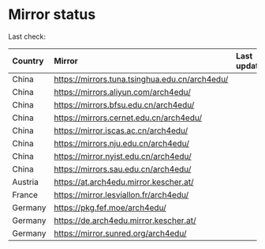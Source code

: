<script src="./time.js"></script>
# Mirror status
Last check: <script type="text/javascript">localize(1703744575.3042674);</script>

|Country|Mirror|Last update|
|:------|:-----|:----------|
|China|https://mirrors.tuna.tsinghua.edu.cn/arch4edu/|<script type="text/javascript">localize(1703615359);</script>|
|China|https://mirrors.aliyun.com/arch4edu/|<script type="text/javascript">localize(1703615359);</script>|
|China|https://mirrors.bfsu.edu.cn/arch4edu/|<script type="text/javascript">localize(1703615359);</script>|
|China|https://mirrors.cernet.edu.cn/arch4edu/|<script type="text/javascript">localize(1703615359);</script>|
|China|https://mirror.iscas.ac.cn/arch4edu/|<script type="text/javascript">localize(1703615359);</script>|
|China|https://mirrors.nju.edu.cn/arch4edu/|<script type="text/javascript">localize(1703615359);</script>|
|China|https://mirror.nyist.edu.cn/arch4edu/|<script type="text/javascript">localize(1703615359);</script>|
|China|https://mirrors.sau.edu.cn/arch4edu/|<script type="text/javascript">localize(1703615359);</script>|
|Austria|https://at.arch4edu.mirror.kescher.at/|<script type="text/javascript">localize(1703615359);</script>|
|France|https://mirror.lesviallon.fr/arch4edu/|<script type="text/javascript">localize(1703615359);</script>|
|Germany|https://pkg.fef.moe/arch4edu/|<script type="text/javascript">localize(1703615359);</script>|
|Germany|https://de.arch4edu.mirror.kescher.at/|<script type="text/javascript">localize(1703615359);</script>|
|Germany|https://mirror.sunred.org/arch4edu/|<script type="text/javascript">localize(1703615359);</script>|

<script src="./tablefilter/tablefilter.js"></script>
<script src="./table.js"></script>